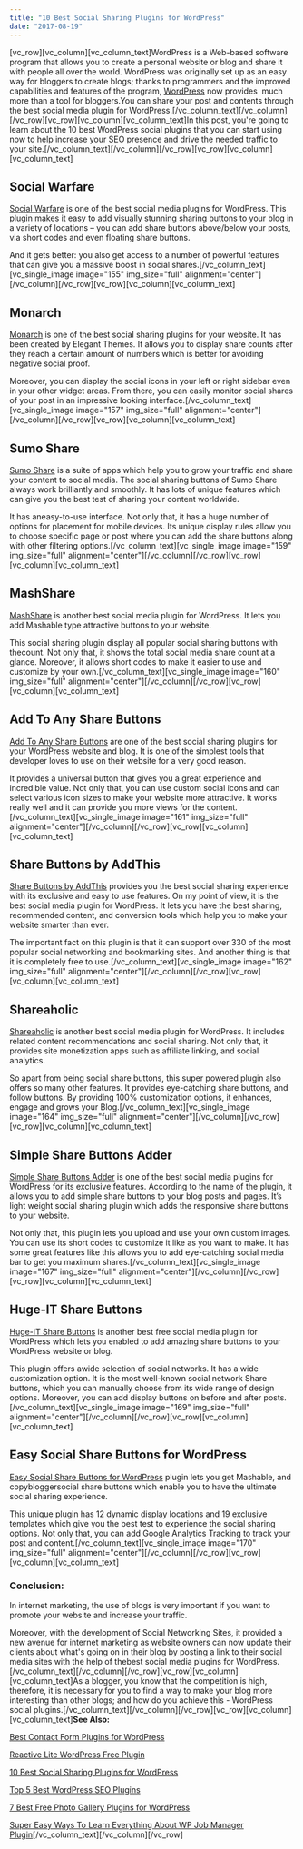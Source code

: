 ```yaml
---
title: "10 Best Social Sharing Plugins for WordPress"
date: "2017-08-19"
---
```


\[vc\_row\]\[vc\_column\]\[vc\_column\_text\]WordPress is a Web-based software program that allows you to create a personal website or blog and share it with people all over the world. WordPress was originally set up as an easy way for bloggers to create blogs; thanks to programmers and the improved capabilities and features of the program, [WordPress](https://redq.io/blog/why-use-wordpress-for-a-website/) now provides  much more than a tool for bloggers.You can share your post and contents through the best social media plugin for WordPress.\[/vc\_column\_text\]\[/vc\_column\]\[/vc\_row\]\[vc\_row\]\[vc\_column\]\[vc\_column\_text\]In this post, you're going to learn about the 10 best WordPress social plugins that you can start using now to help increase your SEO presence and drive the needed traffic to your site.\[/vc\_column\_text\]\[/vc\_column\]\[/vc\_row\]\[vc\_row\]\[vc\_column\]\[vc\_column\_text\]

## Social Warfare

[Social Warfare](https://wordpress.org/plugins/social-warfare/) is one of the best social media plugins for WordPress. This plugin makes it easy to add visually stunning sharing buttons to your blog in a variety of locations – you can add share buttons above/below your posts, via short codes and even floating share buttons.

And it gets better: you also get access to a number of powerful features that can give you a massive boost in social shares.\[/vc\_column\_text\]\[vc\_single\_image image="155" img\_size="full" alignment="center"\]\[/vc\_column\]\[/vc\_row\]\[vc\_row\]\[vc\_column\]\[vc\_column\_text\]

## Monarch

[Monarch](https://www.elegantthemes.com/plugins/monarch/) is one of the best social sharing plugins for your website. It has been created by Elegant Themes. It allows you to display share counts after they reach a certain amount of numbers which is better for avoiding negative social proof.

Moreover, you can display the social icons in your left or right sidebar even in your other widget areas. From there, you can easily monitor social shares of your post in an impressive looking interface.\[/vc\_column\_text\]\[vc\_single\_image image="157" img\_size="full" alignment="center"\]\[/vc\_column\]\[/vc\_row\]\[vc\_row\]\[vc\_column\]\[vc\_column\_text\]

## Sumo Share

[Sumo Share](https://wordpress.org/plugins/sumome/) is a suite of apps which help you to grow your traffic and share your content to social media. The social sharing buttons of Sumo Share always work brilliantly and smoothly. It has lots of unique features which can give you the best test of sharing your content worldwide.

It has aneasy-to-use interface. Not only that, it has a huge number of options for placement for mobile devices. Its unique display rules allow you to choose specific page or post where you can add the share buttons along with other filtering options.\[/vc\_column\_text\]\[vc\_single\_image image="159" img\_size="full" alignment="center"\]\[/vc\_column\]\[/vc\_row\]\[vc\_row\]\[vc\_column\]\[vc\_column\_text\]

## MashShare

[MashShare](https://wordpress.org/plugins/mashsharer/) is another best social media plugin for WordPress. It lets you add Mashable type attractive buttons to your website.

This social sharing plugin display all popular social sharing buttons with thecount. Not only that, it shows the total social media share count at a glance. Moreover, it allows short codes to make it easier to use and customize by your own.\[/vc\_column\_text\]\[vc\_single\_image image="160" img\_size="full" alignment="center"\]\[/vc\_column\]\[/vc\_row\]\[vc\_row\]\[vc\_column\]\[vc\_column\_text\]

## Add To Any Share Buttons

[Add To Any Share Buttons](https://wordpress.org/plugins/add-to-any/) are one of the best social sharing plugins for your WordPress website and blog. It is one of the simplest tools that developer loves to use on their website for a very good reason.

It provides a universal button that gives you a great experience and incredible value. Not only that, you can use custom social icons and can select various icon sizes to make your website more attractive. It works really well and it can provide you more views for the content.\[/vc\_column\_text\]\[vc\_single\_image image="161" img\_size="full" alignment="center"\]\[/vc\_column\]\[/vc\_row\]\[vc\_row\]\[vc\_column\]\[vc\_column\_text\]

## Share Buttons by AddThis

[Share Buttons by AddThis](https://wordpress.org/plugins/addthis/) provides you the best social sharing experience with its exclusive and easy to use features. On my point of view, it is the best social media plugin for WordPress. It lets you have the best sharing, recommended content, and conversion tools which help you to make your website smarter than ever.

The important fact on this plugin is that it can support over 330 of the most popular social networking and bookmarking sites. And another thing is that it is completely free to use.\[/vc\_column\_text\]\[vc\_single\_image image="162" img\_size="full" alignment="center"\]\[/vc\_column\]\[/vc\_row\]\[vc\_row\]\[vc\_column\]\[vc\_column\_text\]

## Shareaholic

[Shareaholic](https://wordpress.org/plugins/shareaholic/) is another best social media plugin for WordPress. It includes related content recommendations and social sharing. Not only that, it provides site monetization apps such as affiliate linking, and social analytics.

So apart from being social share buttons, this super powered plugin also offers so many other features. It provides eye-catching share buttons, and follow buttons. By providing 100% customization options, it enhances, engage and grows your Blog.\[/vc\_column\_text\]\[vc\_single\_image image="164" img\_size="full" alignment="center"\]\[/vc\_column\]\[/vc\_row\]\[vc\_row\]\[vc\_column\]\[vc\_column\_text\]

## Simple Share Buttons Adder

[Simple Share Buttons Adder](https://wordpress.org/plugins/simple-share-buttons-adder/) is one of the best social media plugins for WordPress for its exclusive features. According to the name of the plugin, it allows you to add simple share buttons to your blog posts and pages. It’s light weight social sharing plugin which adds the responsive share buttons to your website.

Not only that, this plugin lets you upload and use your own custom images. You can use its short codes to customize it like as you want to make. It has some great features like this allows you to add eye-catching social media bar to get you maximum shares.\[/vc\_column\_text\]\[vc\_single\_image image="167" img\_size="full" alignment="center"\]\[/vc\_column\]\[/vc\_row\]\[vc\_row\]\[vc\_column\]\[vc\_column\_text\]

## Huge-IT Share Buttons

[Huge-IT Share Buttons](https://wordpress.org/plugins/wp-share-buttons/) is another best free social media plugin for WordPress which lets you enabled to add amazing share buttons to your WordPress website or blog.

This plugin offers awide selection of social networks. It has a wide customization option. It is the most well-known social network Share buttons, which you can manually choose from its wide range of design options. Moreover, you can add display buttons on before and after posts.\[/vc\_column\_text\]\[vc\_single\_image image="169" img\_size="full" alignment="center"\]\[/vc\_column\]\[/vc\_row\]\[vc\_row\]\[vc\_column\]\[vc\_column\_text\]

## Easy Social Share Buttons for WordPress

[Easy Social Share Buttons for WordPress](https://wordpress.org/plugins/easy-social-share-buttons/) plugin lets you get Mashable, and copybloggersocial share buttons which enable you to have the ultimate social sharing experience.

This unique plugin has 12 dynamic display locations and 19 exclusive templates which give you the best test to experience the social sharing options. Not only that, you can add Google Analytics Tracking to track your post and content.\[/vc\_column\_text\]\[vc\_single\_image image="170" img\_size="full" alignment="center"\]\[/vc\_column\]\[/vc\_row\]\[vc\_row\]\[vc\_column\]\[vc\_column\_text\]

### Conclusion:

In internet marketing, the use of blogs is very important if you want to promote your website and increase your traffic.

Moreover, with the development of Social Networking Sites, it provided a new avenue for internet marketing as website owners can now update their clients about what's going on in their blog by posting a link to their social media sites with the help of thebest social media plugins for WordPress.\[/vc\_column\_text\]\[/vc\_column\]\[/vc\_row\]\[vc\_row\]\[vc\_column\]\[vc\_column\_text\]As a blogger, you know that the competition is high, therefore, it is necessary for you to find a way to make your blog more interesting than other blogs; and how do you achieve this - WordPress social plugins.\[/vc\_column\_text\]\[/vc\_column\]\[/vc\_row\]\[vc\_row\]\[vc\_column\]\[vc\_column\_text\]**See Also:**

[Best Contact Form Plugins for WordPress](https://redq.io/blog/best-contact-form-plugins-wordpress/)

[Reactive Lite WordPress Free Plugin](https://redq.io/blog/reactive-lite-wordpress-free-plugin/)

[10 Best Social Sharing Plugins for WordPress](https://redq.io/blog/10-best-social-sharing-plugins-for-wordpress/)

[Top 5 Best WordPress SEO Plugins](https://redq.io/blog/top-5-best-wordpress-seo-plugins/)

[7 Best Free Photo Gallery Plugins for WordPress](https://redq.io/blog/best-free-photo-gallery-plugin-for-wordpress/)

[Super Easy Ways To Learn Everything About WP Job Manager Plugin](https://redq.io/blog/wp-job-manager-plugin/)\[/vc\_column\_text\]\[/vc\_column\]\[/vc\_row\]
